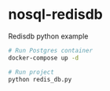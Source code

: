 # nosql-redisdb
Redisdb python example

```bash
# Run Postgres container
docker-compose up -d

# Run project
python redis_db.py
```
